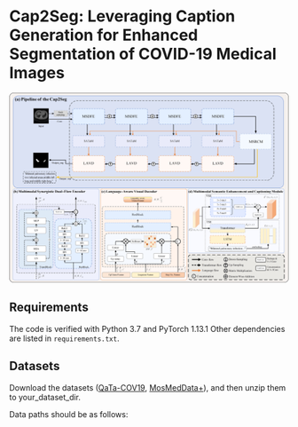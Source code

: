 # Cap2Seg: Leveraging Caption Generation for Enhanced Segmentation of COVID-19 Medical Images

![Diagram](https://github.com/AllenZzzzzzzz/Cap2Seg/blob/main/figures/network.jpg)

## Requirements

The code is verified with Python 3.7 and PyTorch 1.13.1 Other dependencies are listed in `requirements.txt`.

## Datasets
Download the datasets ([QaTa-COV19](https://www.kaggle.com/datasets/maedemaftouni/covid19-ct-scan-lesion-segmentation-dataset), [MosMedData+](https://www.kaggle.com/datasets/maedemaftouni/covid19-ct-scan-lesion-segmentation-dataset)), and then unzip them to your_dataset_dir.


Data paths should be as follows:
